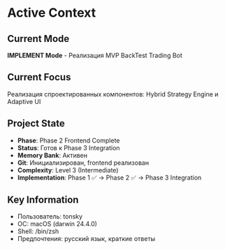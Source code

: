# Active Context

## Current Mode
**IMPLEMENT Mode** - Реализация MVP BackTest Trading Bot

## Current Focus
Реализация спроектированных компонентов: Hybrid Strategy Engine и Adaptive UI

## Project State
- **Phase**: Phase 2 Frontend Complete
- **Status**: Готов к Phase 3 Integration
- **Memory Bank**: Активен
- **Git**: Инициализирован, frontend реализован
- **Complexity**: Level 3 (Intermediate)
- **Implementation**: Phase 1 ✅ → Phase 2 ✅ → Phase 3 Integration

## Key Information
- Пользователь: tonsky
- ОС: macOS (darwin 24.4.0)
- Shell: /bin/zsh
- Предпочтения: русский язык, краткие ответы
